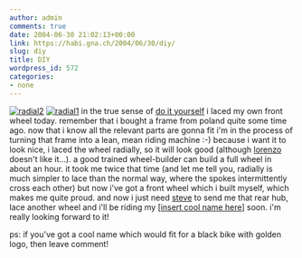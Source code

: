 ```yaml
---
author: admin
comments: true
date: 2004-06-30 21:02:13+00:00
link: https://habi.gna.ch/2004/06/30/diy/
slug: diy
title: DIY
wordpress_id: 572
categories:
- none
---
```


[![radial2](https://habi.gna.ch/blog/images/radial2-tm.jpg)](https://habi.gna.ch/blog/images/radial2.jpg) [![radial1](https://habi.gna.ch/blog/images/radial1-tm.jpg)](https://habi.gna.ch/blog/images/radial1.jpg) in the true sense of [do it yourself](https://google.com/search?q=diy&ie=UTF-8&oe=UTF-8) i laced my own front wheel today. remember that i bought a frame from poland quite some time ago. now that i know all the relevant parts are gonna fit i'm in the process of turning that frame into a lean, mean riding machine :-)
because i want it to look nice, i laced the wheel radially, so it will look good (although [lorenzo](https://imdb.com/title/tt0158446/) doesn't like it...).
a good trained wheel-builder can build a full wheel in about an hour. it took me twice that time (and let me tell you, radially is much simpler to lace than the normal way, where the spokes intermittently cross each other) but now i've got a front wheel which i built myself, which makes me quite proud.
and now i just need [steve](http://www.flash.ch/generator/txt/3_company/geschaeftsleitung.html) to send me that rear hub, lace another wheel and i'll be riding my [[insert cool name here](https://habi.gna.ch/blog/mt-comments.cgi?entry_id=365)] soon. i'm really looking forward to it!

ps: if you've got a cool name which would fit for a black bike with golden logo, then leave comment!
